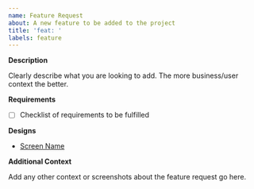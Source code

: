 ```yaml
---
name: Feature Request
about: A new feature to be added to the project
title: 'feat: '
labels: feature
---
```


**Description**

Clearly describe what you are looking to add. The more business/user context the better.

**Requirements**

- [ ] Checklist of requirements to be fulfilled

**Designs**

- [Screen Name](https://github.com/tsinis)

**Additional Context**

Add any other context or screenshots about the feature request go here.
